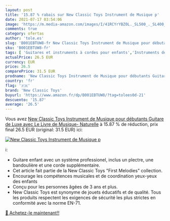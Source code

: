 ```yaml
---
layout: post
title: '15.87 % rabais sur New Classic Toys Instrument de Musique p'
date: 2021-07-17 03:54:06
image: 'https://m.media-amazon.com/images/I/41RCYrYBZ0L._SL500_._SL400_.jpg'
comments: true
category: ofertas
author: 'tole.es'
slug: 'B001EBTUW8-fr New Classic Toys Instrument de Musique pour débutants...'
sku: 'B001EBTUW8-fr'
tags: [ 'Guitares et instruments à cordes pour enfants','Instruments de musique pour enfants','Jeux et Jouets','Jeux et jouets','new classic toys', ]
actualPrice: 26.5 EUR
currency: EUR
price: 26.5
comparePrice: 31.5 EUR
prodname: 'New Classic Toys Instrument de Musique pour débutants Guitare de Luxe avec Le Livre de Musique- Naturelle'
country: 'fr'
flag: '🇫🇷'
brand: 'New Classic Toys'
buyurl: 'https://www.amazon.fr/dp/B001EBTUW8/?tag=tolees0d-21'
descuento: '15.87'
average: '26.5'
---
```


Vous avez [New Classic Toys Instrument de Musique pour débutants Guitare de Luxe avec Le Livre de Musique- Naturelle](https://www.amazon.fr/dp/B001EBTUW8/?tag=tolees0d-21)  à  15.87 % de réduction, prix final  26.5 EUR (original: 31.5 EUR) ici:

[![New Classic Toys Instrument de Musique p](https://m.media-amazon.com/images/I/41RCYrYBZ0L._SL500_._SL400_.jpg)](https://www.amazon.fr/dp/B001EBTUW8/?tag=tolees0d-21)

ℹ️:

- Guitare enfant avec un système professionel, inclus un plectre, une bandoulière et une corde supplémentaire.
- Cet article fait partie de la New Classic Toys "First Melodies" collection.
- Encourage les compétences musicales et de coordination yeux-yeux des enfants
- Conçu pour les personnes âgées de 3 ans et plus.
- New Classic Toys est synonyme de jouets éducatifs et de qualité. Tous les produits respectent les exigences de sécurité les plus strictes en conformité avec la norme EN-71.

[🛒 Achetez-le maintenant!!](https://www.amazon.fr/dp/B001EBTUW8/?tag=tolees0d-21)
